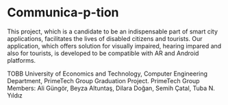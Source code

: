 # Communica-p-tion

This project, which is a candidate to be an indispensable part of smart city applications, facilitates the lives of disabled citizens and tourists. Our application, which offers solution for visually impaired, hearing impared and also for tourists, is developed to be compatible with AR and Android platforms.

TOBB University of Economics and Technology, Computer Engineering Department, PrimeTech Group Graduation Project.
PrimeTech Group Members: Ali Güngör, Beyza Altuntaş, Dilara Doğan, Semih Çatal, Tuba N. Yıldız
